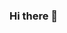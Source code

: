 ### Hi there 👋

<!--
**renatoxdsr/renatoxdsr** is a ✨ _special_ ✨ repository because its `README.md` (this file) appears on your GitHub profile.

Here are some ideas to get you started:

- 🔭 I’m currently working on Tata Consultancy Services.
- 🌱 I’m currently learning Nodejs and SpringBoot...
- 👯 I’m looking to collaborate on ...
- 🤔 I’m looking for help with Rails on Ruby.
- 💬 Ask me about HTML, CSS, Javascript, TypeScript, Json, OOP, UX/UI Principles or any tech related stuff.
- 📫 How to reach me: 
  [Linkedin](https://www.linkedin.com/in/renatoxavierinternational/).
- 😄 Pronouns: He/His.
- ⚡ Fun fact: I like to read biographic books and cook different cousines. 
-->
